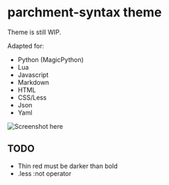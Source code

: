 # parchment-syntax theme

Theme is still WIP.

Adapted for:
- Python (MagicPython)
- Lua
- Javascript
- Markdown
- HTML
- CSS/Less
- Json
- Yaml

![Screenshot here](https://user-images.githubusercontent.com/3260024/34928484-ef81ff0a-f9ce-11e7-9e54-8b8542ade870.png)

## TODO

- Thin red must be darker than bold
- .less :not operator
